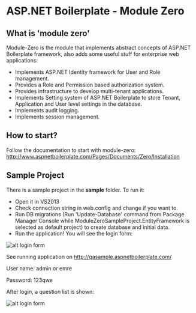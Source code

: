 ASP.NET Boilerplate - Module Zero
===========

What is 'module zero'
----------

Module-Zero is the module that implements abstract concepts of ASP.NET Boilerplate framework, also adds some useful stuff for enterprise web applications:

* Implements ASP.NET Identity framework for User and Role management.
* Provides a Role and Permission based authorization system.
* Provides infrastructure to develop multi-tenant applications.
* Implements Setting system of ASP.NET Boilerplate to store Tenant, Application and User level settings in the database.
* Implements audit logging.
* Implements session management.

How to start?
-------------------
Follow the documentation to start with module-zero: http://www.aspnetboilerplate.com/Pages/Documents/Zero/Installation

Sample Project
-------------------

There is a sample project in the **sample** folder. To run it:

- Open it in VS2013
- Check connection string in web.config and change if you want to.
- Run DB migrations (Run 'Update-Database' command from Package Manager Console while ModuleZeroSampleProject.EntityFramework is selected as default project) to create database and initial data.
- Run the application! You will see the login form:
 
![alt login form](https://raw.githubusercontent.com/aspnetboilerplate/module-zero/master/doc/login-form.png)

See running application on http://qasample.aspnetboilerplate.com/

User name: admin or emre

Password: 123qwe

After login, a question list is shown:

![alt login form](https://raw.githubusercontent.com/aspnetboilerplate/module-zero/master/doc/question-list.png)
